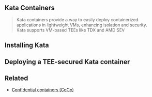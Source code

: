 
## Kata Containers
> Kata containers provide a way to easily deploy containerized applications in lightweight VMs, enhancing isolation and security. Kata supports VM-based TEEs like TDX and AMD SEV



## Installing Kata




## Deploying a TEE-secured Kata container







## Related
- [Confidential containers (CoCo)](https://github.com/confidential-containers/confidential-containers/blob/main/architecture.md)